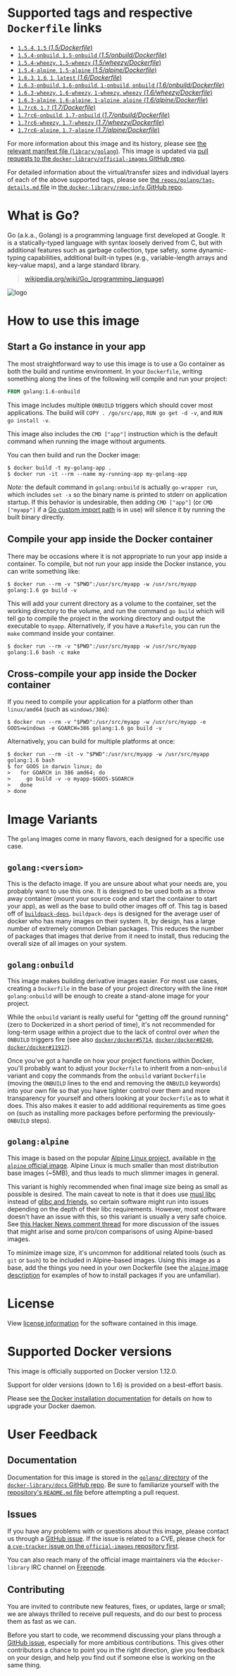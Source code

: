# Supported tags and respective `Dockerfile` links

-	[`1.5.4`, `1.5` (*1.5/Dockerfile*)](https://github.com/docker-library/golang/blob/7fd2b76513e537343f088da671a51f5b2ea7d4c3/1.5/Dockerfile)
-	[`1.5.4-onbuild`, `1.5-onbuild` (*1.5/onbuild/Dockerfile*)](https://github.com/docker-library/golang/blob/f1f65c0ab0097a5e3d079d5a74e2468e8d47563d/1.5/onbuild/Dockerfile)
-	[`1.5.4-wheezy`, `1.5-wheezy` (*1.5/wheezy/Dockerfile*)](https://github.com/docker-library/golang/blob/7fd2b76513e537343f088da671a51f5b2ea7d4c3/1.5/wheezy/Dockerfile)
-	[`1.5.4-alpine`, `1.5-alpine` (*1.5/alpine/Dockerfile*)](https://github.com/docker-library/golang/blob/5a84ebfbf3c55674dd6f36c66828c2e7461f2f0b/1.5/alpine/Dockerfile)
-	[`1.6.3`, `1.6`, `1`, `latest` (*1.6/Dockerfile*)](https://github.com/docker-library/golang/blob/9f666dc2f4f51df564613f787d28b3a2353243e0/1.6/Dockerfile)
-	[`1.6.3-onbuild`, `1.6-onbuild`, `1-onbuild`, `onbuild` (*1.6/onbuild/Dockerfile*)](https://github.com/docker-library/golang/blob/ce284e14cdee73fbaa8fb680011a812f272eae2e/1.6/onbuild/Dockerfile)
-	[`1.6.3-wheezy`, `1.6-wheezy`, `1-wheezy`, `wheezy` (*1.6/wheezy/Dockerfile*)](https://github.com/docker-library/golang/blob/9f666dc2f4f51df564613f787d28b3a2353243e0/1.6/wheezy/Dockerfile)
-	[`1.6.3-alpine`, `1.6-alpine`, `1-alpine`, `alpine` (*1.6/alpine/Dockerfile*)](https://github.com/docker-library/golang/blob/9f666dc2f4f51df564613f787d28b3a2353243e0/1.6/alpine/Dockerfile)
-	[`1.7rc6`, `1.7` (*1.7/Dockerfile*)](https://github.com/docker-library/golang/blob/14bd36d716dfedf39bce5a2ac0b06f09f1049985/1.7/Dockerfile)
-	[`1.7rc6-onbuild`, `1.7-onbuild` (*1.7/onbuild/Dockerfile*)](https://github.com/docker-library/golang/blob/2372c8cafe9cc958bade33ad0b8b54de8869c21f/1.7/onbuild/Dockerfile)
-	[`1.7rc6-wheezy`, `1.7-wheezy` (*1.7/wheezy/Dockerfile*)](https://github.com/docker-library/golang/blob/14bd36d716dfedf39bce5a2ac0b06f09f1049985/1.7/wheezy/Dockerfile)
-	[`1.7rc6-alpine`, `1.7-alpine` (*1.7/alpine/Dockerfile*)](https://github.com/docker-library/golang/blob/14bd36d716dfedf39bce5a2ac0b06f09f1049985/1.7/alpine/Dockerfile)

For more information about this image and its history, please see [the relevant manifest file (`library/golang`)](https://github.com/docker-library/official-images/blob/master/library/golang). This image is updated via [pull requests to the `docker-library/official-images` GitHub repo](https://github.com/docker-library/official-images/pulls?q=label%3Alibrary%2Fgolang).

For detailed information about the virtual/transfer sizes and individual layers of each of the above supported tags, please see [the `repos/golang/tag-details.md` file](https://github.com/docker-library/repo-info/blob/master/repos/golang/tag-details.md) in [the `docker-library/repo-info` GitHub repo](https://github.com/docker-library/repo-info).

# What is Go?

Go (a.k.a., Golang) is a programming language first developed at Google. It is a statically-typed language with syntax loosely derived from C, but with additional features such as garbage collection, type safety, some dynamic-typing capabilities, additional built-in types (e.g., variable-length arrays and key-value maps), and a large standard library.

> [wikipedia.org/wiki/Go_(programming_language)](http://en.wikipedia.org/wiki/Go_%28programming_language%29)

![logo](https://raw.githubusercontent.com/docker-library/docs/01c12653951b2fe592c1f93a13b4e289ada0e3a1/golang/logo.png)

# How to use this image

## Start a Go instance in your app

The most straightforward way to use this image is to use a Go container as both the build and runtime environment. In your `Dockerfile`, writing something along the lines of the following will compile and run your project:

```dockerfile
FROM golang:1.6-onbuild
```

This image includes multiple `ONBUILD` triggers which should cover most applications. The build will `COPY . /go/src/app`, `RUN go get -d -v`, and `RUN go install -v`.

This image also includes the `CMD ["app"]` instruction which is the default command when running the image without arguments.

You can then build and run the Docker image:

```console
$ docker build -t my-golang-app .
$ docker run -it --rm --name my-running-app my-golang-app
```

*Note:* the default command in `golang:onbuild` is actually `go-wrapper run`, which includes `set -x` so the binary name is printed to stderr on application startup. If this behavior is undesirable, then adding `CMD ["app"]` (or `CMD ["myapp"]` if a [Go custom import path](https://golang.org/s/go14customimport) is in use) will silence it by running the built binary directly.

## Compile your app inside the Docker container

There may be occasions where it is not appropriate to run your app inside a container. To compile, but not run your app inside the Docker instance, you can write something like:

```console
$ docker run --rm -v "$PWD":/usr/src/myapp -w /usr/src/myapp golang:1.6 go build -v
```

This will add your current directory as a volume to the container, set the working directory to the volume, and run the command `go build` which will tell go to compile the project in the working directory and output the executable to `myapp`. Alternatively, if you have a `Makefile`, you can run the `make` command inside your container.

```console
$ docker run --rm -v "$PWD":/usr/src/myapp -w /usr/src/myapp golang:1.6 bash -c make
```

## Cross-compile your app inside the Docker container

If you need to compile your application for a platform other than `linux/amd64` (such as `windows/386`):

```console
$ docker run --rm -v "$PWD":/usr/src/myapp -w /usr/src/myapp -e GOOS=windows -e GOARCH=386 golang:1.6 go build -v
```

Alternatively, you can build for multiple platforms at once:

```console
$ docker run --rm -it -v "$PWD":/usr/src/myapp -w /usr/src/myapp golang:1.6 bash
$ for GOOS in darwin linux; do
>   for GOARCH in 386 amd64; do
>     go build -v -o myapp-$GOOS-$GOARCH
>   done
> done
```

# Image Variants

The `golang` images come in many flavors, each designed for a specific use case.

## `golang:<version>`

This is the defacto image. If you are unsure about what your needs are, you probably want to use this one. It is designed to be used both as a throw away container (mount your source code and start the container to start your app), as well as the base to build other images off of. This tag is based off of [`buildpack-deps`](https://registry.hub.docker.com/_/buildpack-deps/). `buildpack-deps` is designed for the average user of docker who has many images on their system. It, by design, has a large number of extremely common Debian packages. This reduces the number of packages that images that derive from it need to install, thus reducing the overall size of all images on your system.

## `golang:onbuild`

This image makes building derivative images easier. For most use cases, creating a `Dockerfile` in the base of your project directory with the line `FROM golang:onbuild` will be enough to create a stand-alone image for your project.

While the `onbuild` variant is really useful for "getting off the ground running" (zero to Dockerized in a short period of time), it's not recommended for long-term usage within a project due to the lack of control over *when* the `ONBUILD` triggers fire (see also [`docker/docker#5714`](https://github.com/docker/docker/issues/5714), [`docker/docker#8240`](https://github.com/docker/docker/issues/8240), [`docker/docker#11917`](https://github.com/docker/docker/issues/11917)).

Once you've got a handle on how your project functions within Docker, you'll probably want to adjust your `Dockerfile` to inherit from a non-`onbuild` variant and copy the commands from the `onbuild` variant `Dockerfile` (moving the `ONBUILD` lines to the end and removing the `ONBUILD` keywords) into your own file so that you have tighter control over them and more transparency for yourself and others looking at your `Dockerfile` as to what it does. This also makes it easier to add additional requirements as time goes on (such as installing more packages before performing the previously-`ONBUILD` steps).

## `golang:alpine`

This image is based on the popular [Alpine Linux project](http://alpinelinux.org), available in [the `alpine` official image](https://hub.docker.com/_/alpine). Alpine Linux is much smaller than most distribution base images (~5MB), and thus leads to much slimmer images in general.

This variant is highly recommended when final image size being as small as possible is desired. The main caveat to note is that it does use [musl libc](http://www.musl-libc.org) instead of [glibc and friends](http://www.etalabs.net/compare_libcs.html), so certain software might run into issues depending on the depth of their libc requirements. However, most software doesn't have an issue with this, so this variant is usually a very safe choice. See [this Hacker News comment thread](https://news.ycombinator.com/item?id=10782897) for more discussion of the issues that might arise and some pro/con comparisons of using Alpine-based images.

To minimize image size, it's uncommon for additional related tools (such as `git` or `bash`) to be included in Alpine-based images. Using this image as a base, add the things you need in your own Dockerfile (see the [`alpine` image description](https://hub.docker.com/_/alpine/) for examples of how to install packages if you are unfamiliar).

# License

View [license information](http://golang.org/LICENSE) for the software contained in this image.

# Supported Docker versions

This image is officially supported on Docker version 1.12.0.

Support for older versions (down to 1.6) is provided on a best-effort basis.

Please see [the Docker installation documentation](https://docs.docker.com/installation/) for details on how to upgrade your Docker daemon.

# User Feedback

## Documentation

Documentation for this image is stored in the [`golang/` directory](https://github.com/docker-library/docs/tree/master/golang) of the [`docker-library/docs` GitHub repo](https://github.com/docker-library/docs). Be sure to familiarize yourself with the [repository's `README.md` file](https://github.com/docker-library/docs/blob/master/README.md) before attempting a pull request.

## Issues

If you have any problems with or questions about this image, please contact us through a [GitHub issue](https://github.com/docker-library/golang/issues). If the issue is related to a CVE, please check for [a `cve-tracker` issue on the `official-images` repository first](https://github.com/docker-library/official-images/issues?q=label%3Acve-tracker).

You can also reach many of the official image maintainers via the `#docker-library` IRC channel on [Freenode](https://freenode.net).

## Contributing

You are invited to contribute new features, fixes, or updates, large or small; we are always thrilled to receive pull requests, and do our best to process them as fast as we can.

Before you start to code, we recommend discussing your plans through a [GitHub issue](https://github.com/docker-library/golang/issues), especially for more ambitious contributions. This gives other contributors a chance to point you in the right direction, give you feedback on your design, and help you find out if someone else is working on the same thing.
